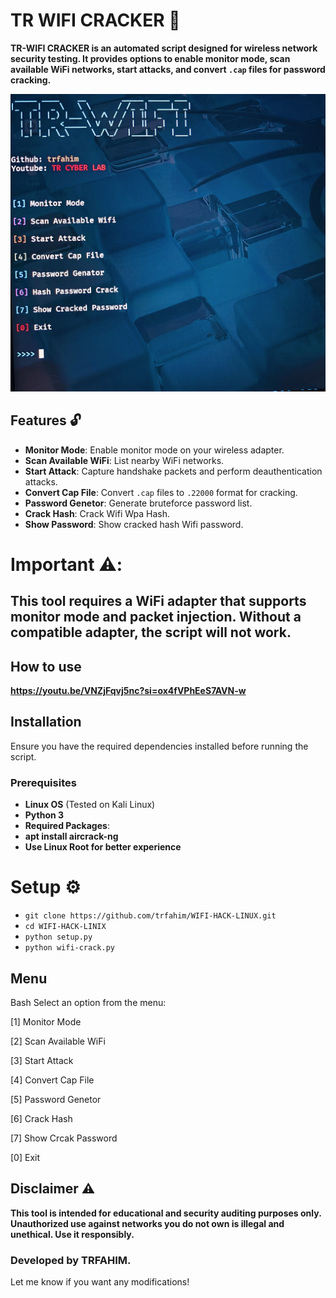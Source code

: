 # TR WIFI CRACKER 🛜

**TR-WIFI CRACKER is an automated script designed for wireless network security testing. It provides options to enable monitor mode, scan available WiFi networks, start attacks, and convert `.cap` files for password cracking.**

![image alt](https://github.com/trfahim/WIFI-HACK-LINUX/blob/main/photo.jpg)
## Features 🔓

- **Monitor Mode**: Enable monitor mode on your wireless adapter.
- **Scan Available WiFi**: List nearby WiFi networks.
- **Start Attack**: Capture handshake packets and perform deauthentication attacks.
- **Convert Cap File**: Convert `.cap` files to `.22000` format for cracking.
- **Password Genetor**: Generate bruteforce password list.
- **Crack Hash**: Crack Wifi Wpa Hash.
- **Show Password**: Show cracked hash Wifi password.
# Important ⚠️: 
## **This tool requires a WiFi adapter that supports monitor mode and packet injection. Without a compatible adapter, the script will not work.**
## How to use
**https://youtu.be/VNZjFqvj5nc?si=ox4fVPhEeS7AVN-w**
## Installation
Ensure you have the required dependencies installed before running the script.

### Prerequisites

- **Linux OS** (Tested on Kali Linux)
- **Python 3**
- **Required Packages**:
- **apt install aircrack-ng**
- **Use Linux Root for better experience**

# Setup ⚙️
- `git clone https://github.com/trfahim/WIFI-HACK-LINUX.git`
- `cd WIFI-HACK-LINIX`
- `python setup.py`
- `python wifi-crack.py`

## Menu
Bash
Select an option from the menu:

[1] Monitor Mode

[2] Scan Available WiFi

[3] Start Attack

[4] Convert Cap File

[5] Password Genetor

[6] Crack Hash

[7] Show Crcak Password 

[0] Exit

## Disclaimer ⚠️

**This tool is intended for educational and security auditing purposes only. Unauthorized use against networks you do not own is illegal and unethical. Use it responsibly.**


### Developed by TRFAHIM.

Let me know if you want any modifications!


  
